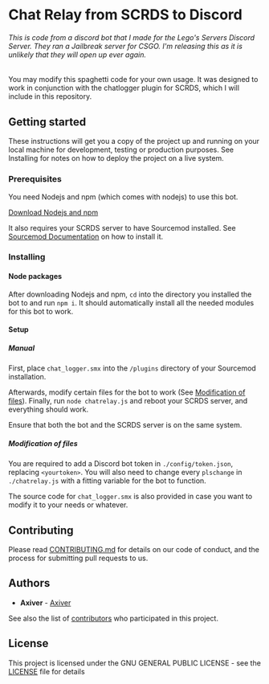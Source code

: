# Chat Relay from SCRDS to Discord

###### This is code from a discord bot that I made for the Lego's Servers Discord Server. They ran a Jailbreak server for CSGO. I'm releasing this as it is unlikely that they will open up ever again.

You may modify this spaghetti code for your own usage. It was designed to work in conjunction with the chatlogger plugin for SCRDS, which I will include in this repository.

## Getting started

These instructions will get you a copy of the project up and running on your local machine for development, testing or production purposes. See Installing for notes on how to deploy the project on a live system.

### Prerequisites

You need Nodejs and npm (which comes with nodejs) to use this bot.

[Download Nodejs and npm](https://nodejs.org/en/)

It also requires your SCRDS server to have Sourcemod installed. See [Sourcemod Documentation](https://wiki.alliedmods.net/Installing_SourceMod) on how to install it.

### Installing
#### Node packages

After downloading Nodejs and npm, `cd` into the directory you installed the bot to and run `npm i`. It should automatically install all the needed modules for this bot to work.

#### Setup

##### Manual

First, place `chat_logger.smx` into the `/plugins` directory of your Sourcemod installation.

Afterwards, modify certain files for the bot to work (See [Modification of files](#modification-of-files)). Finally, run `node chatrelay.js` and reboot your SCRDS server, and everything should work.

Ensure that both the bot and the SCRDS server is on the same system.

##### Modification of files

You are required to add a Discord bot token in `./config/token.json`, replacing `<yourtoken>`.
You will also need to change every `plschange` in `./chatrelay.js` with a fitting variable for the bot to function.

The source code for `chat_logger.smx` is also provided in case you want to modify it to your needs or whatever.

## Contributing

Please read [CONTRIBUTING.md](Contributing.md) for details on our code of conduct, and the process for submitting pull requests to us.

## Authors

* **Axiver** - [Axiver](https://github.com/Axiver)

See also the list of [contributors](https://github.com/Axiver/chatrelay-scrds/contributors) who participated in this project.

## License

This project is licensed under the GNU GENERAL PUBLIC LICENSE - see the [LICENSE](LICENSE) file for details
